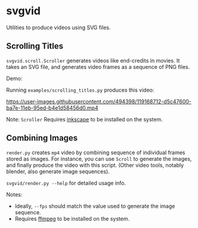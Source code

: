 # svgvid

Utilities to produce videos using SVG files.

## Scrolling Titles
    
`svgvid.scroll.Scroller` generates videos like end-credits in movies. It takes an SVG file, and generates video frames as a sequence of PNG files.

Demo:

Running `examples/scrolling_titles.py` produces this video:

https://user-images.githubusercontent.com/494398/119168712-d5c47600-ba7e-11eb-95ed-b4e1d58456d0.mp4




Note: `Scroller` Requires [inkscape](https://inkscape.org) to be installed on the system.

## Combining Images

`render.py` creates `mp4` video by combining sequence of individual frames stored as images. For instance, you can use `Scroll` to generate the images, and finally produce the video with this script. (Other video tools, notably blender, also generate image sequences).

`svgvid/render.py --help` for detailed usage info.

Notes:

* Ideally, `--fps` should match the value used to generate the image sequence.
* Requires [ffmpeg](https://ffmpeg.org) to be installed on the system.
